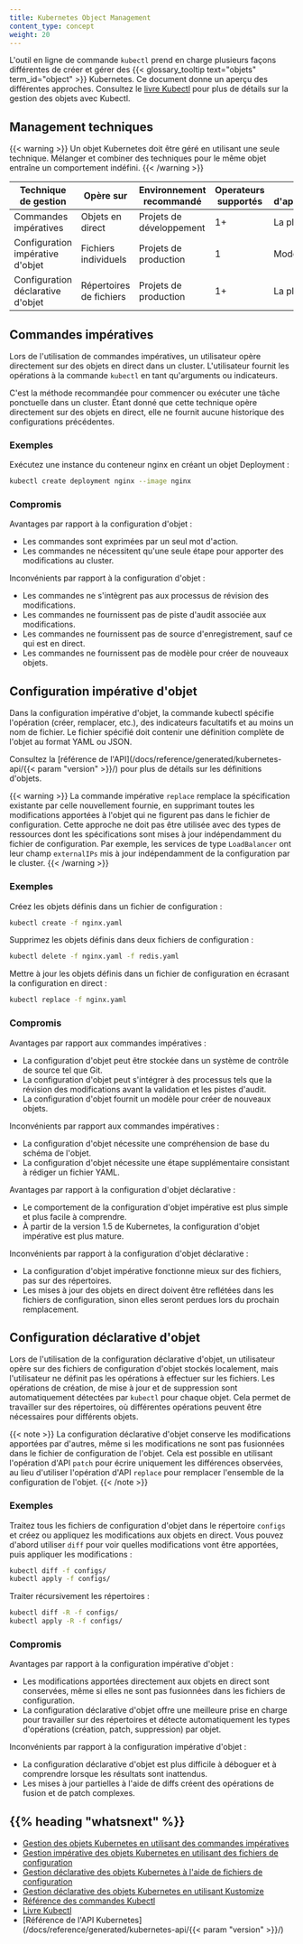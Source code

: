 ```yaml
---
title: Kubernetes Object Management
content_type: concept
weight: 20
---
```


<!-- overview -->
L'outil en ligne de commande `kubectl` prend en charge plusieurs façons différentes de créer et gérer des {{< glossary_tooltip text="objets" term_id="object" >}} Kubernetes.
Ce document donne un aperçu des différentes approches. 
Consultez le [livre Kubectl](https://kubectl.docs.kubernetes.io) pour plus de détails
sur la gestion des objets avec Kubectl.

<!-- body -->

## Management techniques

{{< warning >}}
Un objet Kubernetes doit être géré en utilisant une seule technique. Mélanger et combiner des techniques pour le même objet entraîne un comportement indéfini.
{{< /warning >}}

| Technique de gestion             | Opère sur             | Environnement recommandé | Operateurs supportés | Courbe d'apprentissage |
|----------------------------------|----------------------|------------------------|---------------------|-----------------------|
| Commandes impératives            | Objets en direct      | Projets de développement | 1+                  | La plus basse         |
| Configuration impérative d'objet | Fichiers individuels  | Projets de production   | 1                   | Modérée               |
| Configuration déclarative d'objet| Répertoires de fichiers | Projets de production | 1+                  | La plus élevée        |


## Commandes impératives

Lors de l'utilisation de commandes impératives, un utilisateur opère directement sur des objets
en direct dans un cluster.
L'utilisateur fournit les opérations à la commande `kubectl` en tant qu'arguments ou indicateurs.

C'est la méthode recommandée pour commencer ou exécuter une tâche ponctuelle dans un cluster.
Étant donné que cette technique opère directement sur des objets en direct,
elle ne fournit aucune historique des configurations précédentes.

### Exemples

Exécutez une instance du conteneur nginx en créant un objet Deployment :

```sh
kubectl create deployment nginx --image nginx
```
### Compromis

Avantages par rapport à la configuration d'objet :

- Les commandes sont exprimées par un seul mot d'action.
- Les commandes ne nécessitent qu'une seule étape pour apporter des modifications au cluster.

Inconvénients par rapport à la configuration d'objet :

- Les commandes ne s'intègrent pas aux processus de révision des modifications.
- Les commandes ne fournissent pas de piste d'audit associée aux modifications.
- Les commandes ne fournissent pas de source d'enregistrement, sauf ce qui est en direct.
- Les commandes ne fournissent pas de modèle pour créer de nouveaux objets.


## Configuration impérative d'objet

Dans la configuration impérative d'objet, la commande kubectl spécifie 
l'opération (créer, remplacer, etc.), des indicateurs facultatifs et au moins 
un nom de fichier. Le fichier spécifié doit contenir une définition complète 
de l'objet au format YAML ou JSON.

Consultez la [référence de l'API](/docs/reference/generated/kubernetes-api/{{< param "version" >}}/) 
pour plus de détails sur les définitions d'objets.

{{< warning >}}
La commande impérative `replace` remplace la spécification existante
par celle nouvellement fournie, en supprimant toutes les modifications
apportées à l'objet qui ne figurent pas dans le fichier de configuration.
Cette approche ne doit pas être utilisée avec des types de ressources
dont les spécifications sont mises à jour indépendamment du fichier de configuration.
Par exemple, les services de type `LoadBalancer` ont leur champ `externalIPs` mis à jour indépendamment de la configuration par le cluster.
{{< /warning >}}

### Exemples

Créez les objets définis dans un fichier de configuration :

```sh
kubectl create -f nginx.yaml
```

Supprimez les objets définis dans deux fichiers de configuration :

```sh
kubectl delete -f nginx.yaml -f redis.yaml
```

Mettre à jour les objets définis dans un fichier de configuration
en écrasant la configuration en direct :

```sh
kubectl replace -f nginx.yaml
```

### Compromis

Avantages par rapport aux commandes impératives :

- La configuration d'objet peut être stockée dans un système de contrôle de source tel que Git.
- La configuration d'objet peut s'intégrer à des processus tels que la révision des modifications avant la validation et les pistes d'audit.
- La configuration d'objet fournit un modèle pour créer de nouveaux objets.

Inconvénients par rapport aux commandes impératives :

- La configuration d'objet nécessite une compréhension de base du schéma de l'objet.
- La configuration d'objet nécessite une étape supplémentaire consistant à rédiger un fichier YAML.

Avantages par rapport à la configuration d'objet déclarative :

- Le comportement de la configuration d'objet impérative est plus simple et plus facile à comprendre.
- À partir de la version 1.5 de Kubernetes, la configuration d'objet impérative est plus mature.

Inconvénients par rapport à la configuration d'objet déclarative :

- La configuration d'objet impérative fonctionne mieux sur des fichiers, pas sur des répertoires.
- Les mises à jour des objets en direct doivent être reflétées dans les fichiers de configuration, sinon elles seront perdues lors du prochain remplacement.

## Configuration déclarative d'objet

Lors de l'utilisation de la configuration déclarative d'objet, un utilisateur opère 
sur des fichiers de configuration d'objet stockés localement,
mais l'utilisateur ne définit pas les opérations à effectuer sur les fichiers.
Les opérations de création, de mise à jour et de suppression sont automatiquement détectées par `kubectl` pour chaque objet.
Cela permet de travailler sur des répertoires, où différentes opérations peuvent être nécessaires pour différents objets.

{{< note >}}
La configuration déclarative d'objet conserve les modifications apportées par d'autres,
même si les modifications ne sont pas fusionnées dans le fichier de configuration de l'objet. 
Cela est possible en utilisant l'opération d'API `patch` pour écrire uniquement les différences
observées, au lieu d'utiliser l'opération d'API `replace` pour remplacer l'ensemble de la configuration
de l'objet.
{{< /note >}}

### Exemples

Traitez tous les fichiers de configuration d'objet dans le répertoire `configs` et créez ou
appliquez les modifications aux objets en direct. Vous pouvez d'abord utiliser `diff` pour voir quelles modifications vont être
apportées, puis appliquer les modifications :

```sh
kubectl diff -f configs/
kubectl apply -f configs/
```

Traiter récursivement les répertoires :

```sh
kubectl diff -R -f configs/
kubectl apply -R -f configs/
```

### Compromis

Avantages par rapport à la configuration impérative d'objet :

- Les modifications apportées directement aux objets en direct sont conservées, même si elles ne sont pas fusionnées dans les fichiers de configuration.
- La configuration déclarative d'objet offre une meilleure prise en charge pour travailler sur des répertoires et détecte automatiquement les types d'opérations (création, patch, suppression) par objet.

Inconvénients par rapport à la configuration impérative d'objet :

- La configuration déclarative d'objet est plus difficile à déboguer et à comprendre lorsque les résultats sont inattendus.
- Les mises à jour partielles à l'aide de diffs créent des opérations de fusion et de patch complexes.

## {{% heading "whatsnext" %}}

- [Gestion des objets Kubernetes en utilisant des commandes impératives](/docs/tasks/manage-kubernetes-objects/imperative-command/)
- [Gestion impérative des objets Kubernetes en utilisant des fichiers de configuration](/docs/tasks/manage-kubernetes-objects/imperative-config/)
- [Gestion déclarative des objets Kubernetes à l'aide de fichiers de configuration](/docs/tasks/manage-kubernetes-objects/declarative-config/)
- [Gestion déclarative des objets Kubernetes en utilisant Kustomize](/docs/tasks/manage-kubernetes-objects/kustomization/)
- [Référence des commandes Kubectl](/docs/reference/generated/kubectl/kubectl-commands/)
- [Livre Kubectl](https://kubectl.docs.kubernetes.io)
- [Référence de l'API Kubernetes](/docs/reference/generated/kubernetes-api/{{< param "version" >}}/)

